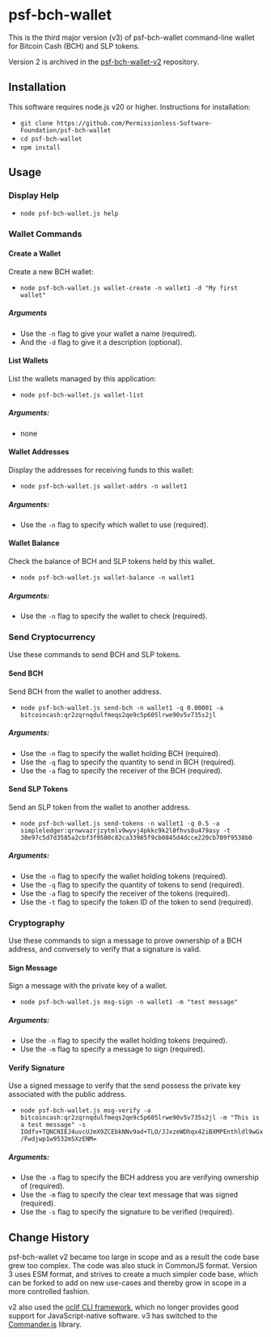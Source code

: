 # psf-bch-wallet

This is the third major version (v3) of psf-bch-wallet command-line wallet for Bitcoin Cash (BCH) and SLP tokens.

Version 2 is archived in the [psf-bch-wallet-v2](https://github.com/Permissionless-Software-Foundation/psf-bch-wallet-v2) repository.

## Installation

This software requires node.js v20 or higher. Instructions for installation:

- `git clone https://github.com/Permissionless-Software-Foundation/psf-bch-wallet`
- `cd psf-bch-wallet`
- `npm install`

## Usage

### Display Help

- `node psf-bch-wallet.js help`

### Wallet Commands

#### Create a Wallet

Create a new BCH wallet:

- `node psf-bch-wallet.js wallet-create -n wallet1 -d "My first wallet"`

##### Arguments
- Use the `-n` flag to give your wallet a name (required).
- And the `-d` flag to give it a description (optional).


#### List Wallets

List the wallets managed by this application:

- `node psf-bch-wallet.js wallet-list`

##### Arguments:
- none


#### Wallet Addresses

Display the addresses for receiving funds to this wallet:

- `node psf-bch-wallet.js wallet-addrs -n wallet1`

##### Arguments:

- Use the `-n` flag to specify which wallet to use (required).


#### Wallet Balance

Check the balance of BCH and SLP tokens held by this wallet.

- `node psf-bch-wallet.js wallet-balance -n wallet1`

##### Arguments:

- Use the `-n` flag to specify the wallet to check (required).


### Send Cryptocurrency

Use these commands to send BCH and SLP tokens.

#### Send BCH

Send BCH from the wallet to another address.

- `node psf-bch-wallet.js send-bch -n wallet1 -q 0.00001 -a bitcoincash:qr2zqrnqdulfmeqs2qe9c5p605lrwe90v5v735s2jl`

##### Arguments:
- Use the `-n` flag to specify the wallet holding BCH (required).
- Use the `-q` flag to specify the quantity to send in BCH (required).
- Use the `-a` flag to specify the receiver of the BCH (required).


#### Send SLP Tokens

Send an SLP token from the wallet to another address.

- `node psf-bch-wallet.js send-tokens -n wallet1 -q 0.5 -a simpleledger:qrnwvazrjzytmlv9wyvj4pkkc9k2l0fhvs8u479asy -t 38e97c5d7d3585a2cbf3f9580c82ca33985f9cb0845d4dcce220cb709f9538b0`

##### Arguments:
- Use the `-n` flag to specify the wallet holding tokens (required).
- Use the `-q` flag to specify the quantity of tokens to send (required).
- Use the `-a` flag to specify the receiver of the tokens (required).
- Use the `-t` flag to specify the token ID of the token to send (required).


### Cryptography

Use these commands to sign a message to prove ownership of a BCH address, and conversely to verify that a signature is valid.

#### Sign Message

Sign a message with the private key of a wallet.

- `node psf-bch-wallet.js msg-sign -n wallet1 -m "test message"`

##### Arguments:
- Use the `-n` flag to specify the wallet holding tokens (required).
- Use the `-m` flag to specify a message to sign (required).

#### Verify Signature

Use a signed message to verify that the send possess the private key associated
with the public address.

- `node psf-bch-wallet.js msg-verify -a bitcoincash:qr2zqrnqdulfmeqs2qe9c5p605lrwe90v5v735s2jl -m "This is a test message" -s IOdfv+TQNCNIEJ4uvcUJmX9ZCEbkNNv9ad+TLO/JJxzeWDhqx42iBXMPEnthldl9wGx/Fwdjwp1w9532mSXzENM=`

##### Arguments:
- Use the `-a` flag to specify the BCH address you are verifying ownership of (required).
- Use the `-m` flag to specify the clear text message that was signed (required).
- Use the `-s` flag to specify the signature to be verified (required).


## Change History

psf-bch-wallet v2 became too large in scope and as a result the code base grew too complex. The code was also stuck in CommonJS format. Version 3 uses ESM format, and strives to create a much simpler code base, which can be forked to add on new use-cases and thereby grow in scope in a more controlled fashion.

v2 also used the [oclif CLI framework](https://oclif.io/), which no longer provides good support for JavaScript-native software. v3 has switched to the [Commander.js](https://github.com/tj/commander.js/) library.
